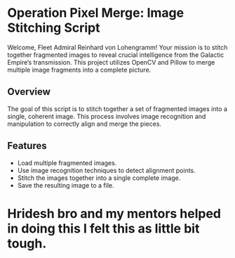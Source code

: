 # Operation Pixel Merge: Image Stitching Script

Welcome, Fleet Admiral Reinhard von Lohengramm! Your mission is to stitch together fragmented images to reveal crucial intelligence from the Galactic Empire’s transmission. This project utilizes OpenCV and Pillow to merge multiple image fragments into a complete picture.

## Overview

The goal of this script is to stitch together a set of fragmented images into a single, coherent image. This process involves image recognition and manipulation to correctly align and merge the pieces.

## Features

- Load multiple fragmented images.
- Use image recognition techniques to detect alignment points.
- Stitch the images together into a single complete image.
- Save the resulting image to a file.

# Hridesh bro and my mentors helped in doing this I felt this as little bit tough.


